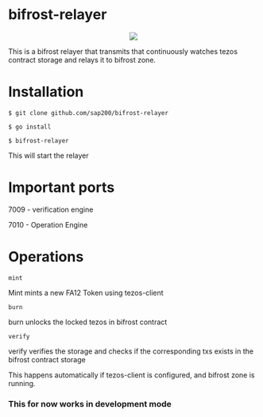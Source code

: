 # bifrost-relayer

<p align="center">
<img src="./bifrost_relayer.gif" />
 </p>

This is a bifrost relayer that transmits that continuously watches tezos contract storage and relays it to bifrost zone.

# Installation

```
$ git clone github.com/sap200/bifrost-relayer

```

```
$ go install 
```

```
$ bifrost-relayer
```

This will start the relayer 

# Important ports

7009 - verification engine

7010 - Operation Engine

# Operations

```
mint
```

Mint mints a new FA12 Token using tezos-client

```
burn
```

burn unlocks the locked tezos in bifrost contract

```
verify
```

verify verifies the storage and checks if the corresponding txs exists in the bifrost contract storage

This happens automatically if tezos-client is configured, and bifrost zone is running.

### This for now works in development mode




